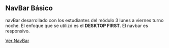 ## NavBar Básico

navBar desarrollado con los estudiantes del módulo 3 lunes a viernes turno noche. El enfoque que se utilizó es el **DESKTOP FIRST**. El navbar es responsivo.

[Ver NavBar](https://icei2021.github.io/navbar-mod3/)
